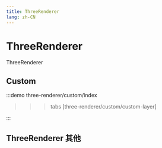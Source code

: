 ```yaml
--- 
title: ThreeRenderer
lang: zh-CN
---
```


# ThreeRenderer

ThreeRenderer


<!-- ## 基础用法

:::demo 
three-renderer/basic
::: -->


## Custom

:::demo
three-renderer/custom/index
>>>tabs
[three-renderer/custom/custom-layer]
>>>
:::


## ThreeRenderer 其他
